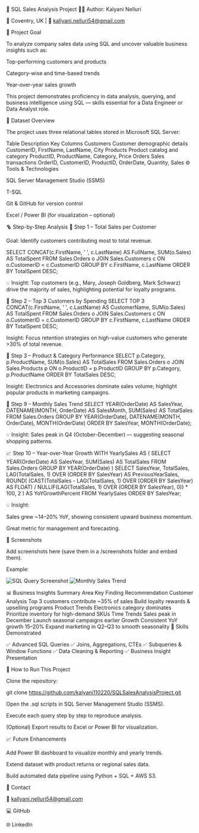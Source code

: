 🧾 SQL Sales Analysis Project
👩‍💻 Author: Kalyani Nelluri

📍 Coventry, UK | 📧 kallyani.nelluri54@gmail.com

🎯 Project Goal

To analyze company sales data using SQL and uncover valuable business insights such as:

Top-performing customers and products

Category-wise and time-based trends

Year-over-year sales growth

This project demonstrates proficiency in data analysis, querying, and business intelligence using SQL — skills essential for a Data Engineer or Data Analyst role.

🧱 Dataset Overview

The project uses three relational tables stored in Microsoft SQL Server:

Table	Description	Key Columns
Customers	Customer demographic details	CustomerID, FirstName, LastName, City
Products	Product catalog and category	ProductID, ProductName, Category, Price
Orders	Sales transactions	OrderID, CustomerID, ProductID, OrderDate, Quantity, Sales
⚙️ Tools & Technologies

SQL Server Management Studio (SSMS)

T-SQL

Git & GitHub for version control

Excel / Power BI (for visualization – optional)

🪜 Step-by-Step Analysis
🥇 Step 1 – Total Sales per Customer

Goal: Identify customers contributing most to total revenue.

SELECT 
    CONCAT(c.FirstName, ' ', c.LastName) AS FullName,
    SUM(o.Sales) AS TotalSpent
FROM Sales.Orders o
JOIN Sales.Customers c ON o.CustomerID = c.CustomerID
GROUP BY c.FirstName, c.LastName
ORDER BY TotalSpent DESC;


💡 Insight:
Top customers (e.g., Mary, Joseph Goldberg, Mark Schwarz) drive the majority of sales, highlighting potential for loyalty programs.

🥈 Step 2 – Top 3 Customers by Spending
SELECT TOP 3 
    CONCAT(c.FirstName, ' ', c.LastName) AS CustomerName,
    SUM(o.Sales) AS TotalSpent
FROM Sales.Orders o
JOIN Sales.Customers c ON o.CustomerID = c.CustomerID
GROUP BY c.FirstName, c.LastName
ORDER BY TotalSpent DESC;


Insight: Focus retention strategies on high-value customers who generate >30% of total revenue.

🧩 Step 3 – Product & Category Performance
SELECT 
    p.Category,
    p.ProductName,
    SUM(o.Sales) AS TotalSales
FROM Sales.Orders o
JOIN Sales.Products p ON o.ProductID = p.ProductID
GROUP BY p.Category, p.ProductName
ORDER BY TotalSales DESC;


Insight: Electronics and Accessories dominate sales volume; highlight popular products in marketing campaigns.

🧮 Step 9 – Monthly Sales Trend
SELECT 
    YEAR(OrderDate) AS SalesYear,
    DATENAME(MONTH, OrderDate) AS SalesMonth,
    SUM(Sales) AS TotalSales
FROM Sales.Orders
GROUP BY YEAR(OrderDate), DATENAME(MONTH, OrderDate), MONTH(OrderDate)
ORDER BY SalesYear, MONTH(OrderDate);


💡 Insight:
Sales peak in Q4 (October–December) — suggesting seasonal shopping patterns.

📈 Step 10 – Year-over-Year Growth
WITH YearlySales AS (
    SELECT 
        YEAR(OrderDate) AS SalesYear,
        SUM(Sales) AS TotalSales
    FROM Sales.Orders
    GROUP BY YEAR(OrderDate)
)
SELECT 
    SalesYear,
    TotalSales,
    LAG(TotalSales, 1) OVER (ORDER BY SalesYear) AS PreviousYearSales,
    ROUND(
        (CAST(TotalSales - LAG(TotalSales, 1) OVER (ORDER BY SalesYear) AS FLOAT)
        / NULLIF(LAG(TotalSales, 1) OVER (ORDER BY SalesYear), 0)) * 100, 2
    ) AS YoYGrowthPercent
FROM YearlySales
ORDER BY SalesYear;


💡 Insight:

Sales grew ~14–20% YoY, showing consistent upward business momentum.

Great metric for management and forecasting.

📸 Screenshots

Add screenshots here (save them in a /screenshots folder and embed them).

Example:

![SQL Query Screenshot](./screenshots/step1_query_result.png)
![Monthly Sales Trend](./screenshots/step9_sales_trend_chart.png)

📊 Business Insights Summary
Area	Key Finding	Recommendation
Customer Analysis	Top 3 customers contribute ~35% of sales	Build loyalty rewards & upselling programs
Product Trends	Electronics category dominates	Prioritize inventory for high-demand SKUs
Time Trends	Sales peak in December	Launch seasonal campaigns earlier
Growth	Consistent YoY growth 15–20%	Expand marketing in Q2–Q3 to smooth seasonality
🧠 Skills Demonstrated

✅ Advanced SQL Queries
✅ Joins, Aggregations, CTEs
✅ Subqueries & Window Functions
✅ Data Cleaning & Reporting
✅ Business Insight Presentation

🚀 How to Run This Project

Clone the repository:

git clone https://github.com/kalyani110220/SQLSalesAnalysisProject.git


Open the .sql scripts in SQL Server Management Studio (SSMS).

Execute each query step by step to reproduce analysis.

(Optional) Export results to Excel or Power BI for visualization.

📈 Future Enhancements

Add Power BI dashboard to visualize monthly and yearly trends.

Extend dataset with product returns or regional sales data.

Build automated data pipeline using Python + SQL + AWS S3.

💬 Contact

📧 kallyani.nelluri54@gmail.com

💻 GitHub

🌐 LinkedIn
